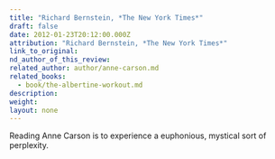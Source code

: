 ```yaml
---
title: "Richard Bernstein, *The New York Times*"
draft: false
date: 2012-01-23T20:12:00.000Z
attribution: "Richard Bernstein, *The New York Times*"
link_to_original:
nd_author_of_this_review:
related_author: author/anne-carson.md
related_books:
  - book/the-albertine-workout.md
description:
weight:
layout: none
---
```

Reading Anne Carson is to experience a euphonious, mystical sort of perplexity.


